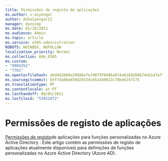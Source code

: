 ```yaml
---
title: Permissões de registo de aplicações
ms.author: v-aiyengar
author: AshaIyengar21
manager: dansimp
ms.date: 01/18/2021
ms.audience: Admin
ms.topic: article
ms.service: o365-administration
ROBOTS: NOINDEX, NOFOLLOW
localization_priority: Normal
ms.collection: Adm_O365
ms.custom:
- "9004352"
- "7781"
ms.openlocfilehash: abd4d2600a29506efe74079709d6a974a6169260b74eb147a7787722c4b799c5
ms.sourcegitcommit: b5f7da89a650d2915dc652449623c78be6247175
ms.translationtype: MT
ms.contentlocale: pt-PT
ms.lasthandoff: 08/05/2021
ms.locfileid: "53951072"
---
```

# <a name="app-registration-permissions"></a>Permissões de registo de aplicações

[Permissões de registo](https://docs.microsoft.com/azure/active-directory/roles/custom-available-permissions)de aplicações para funções personalizadas no Azure Active Directory : Este artigo contém as permissões de registo de aplicações atualmente disponíveis para definições de funções personalizadas no Azure Active Directory (Azure AD).
